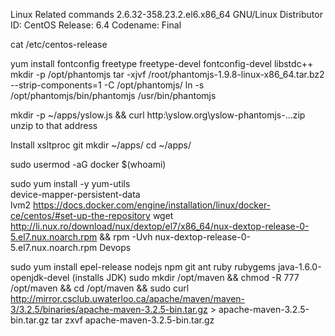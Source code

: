 Linux Related commands
	2.6.32-358.23.2.el6.x86_64 GNU/Linux
Distributor ID: CentOS
Release:        6.4
Codename:       Final

cat /etc/centos-release

yum install fontconfig freetype freetype-devel fontconfig-devel libstdc++
mkdir -p /opt/phantomjs
tar -xjvf /root/phantomjs-1.9.8-linux-x86_64.tar.bz2 --strip-components=1 -C /opt/phantomjs/
ln -s /opt/phantomjs/bin/phantomjs /usr/bin/phantomjs

mkdir -p ~/apps/yslow.js  && curl http:\\yslow.org\yslow-phantomjs-...zip
unzip to that address

Install xsltproc git
mkdir ~/apps/
cd ~/apps/

sudo usermod -aG docker $(whoami)

sudo yum install -y yum-utils \
  device-mapper-persistent-data \
  lvm2
  https://docs.docker.com/engine/installation/linux/docker-ce/centos/#set-up-the-repository
wget http://li.nux.ro/download/nux/dextop/el7/x86_64/nux-dextop-release-0-5.el7.nux.noarch.rpm && rpm -Uvh nux-dextop-release-0-5.el7.nux.noarch.rpm
Devops


sudo yum install epel-release nodejs npm git ant ruby rubygems  java-1.6.0-openjdk-devel (installs JDK)
sudo mkdir /opt/maven && chmod -R 777 /opt/maven && cd /opt/maven && sudo curl http://mirror.csclub.uwaterloo.ca/apache/maven/maven-3/3.2.5/binaries/apache-maven-3.2.5-bin.tar.gz > apache-maven-3.2.5-bin.tar.gz
tar zxvf apache-maven-3.2.5-bin.tar.gz